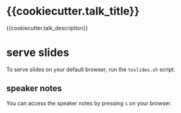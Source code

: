 # {{cookiecutter.talk_title}}

{{cookiecutter.talk_description}}

# serve slides
To serve slides on your default browser, run the `toslides.sh` script.

## speaker notes
You can access the speaker notes by pressing `s` on your browser.
